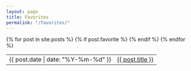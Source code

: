 ```yaml
---
layout: page
title: Favorites
permalink: "/favorites/"
---
```


<table>
  {% for post in site.posts %}
  {% if post.favorite %}
  <tr><td>{{ post.date | date: "%Y-%m-%d" }}</td><td><a href="{{ post.url | relative_url }}">{{ post.title }}</a></td></tr>
  {% endif %}
  {% endfor %}
</table>
